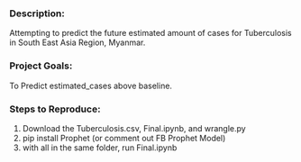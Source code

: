  ### Description:
 Attempting to predict the future estimated amount of cases for Tuberculosis in South East Asia Region, Myanmar.
 
 ### Project Goals:
 To Predict estimated_cases above baseline.
 
 ### Steps to Reproduce:
 1. Download the Tuberculosis.csv, Final.ipynb, and wrangle.py
 2. pip install Prophet (or comment out FB Prophet Model)
 3. with all in the same folder, run Final.ipynb

